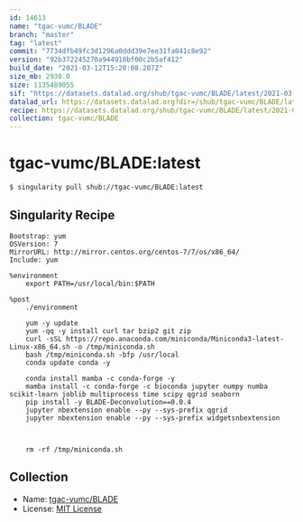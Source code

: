 ```yaml
---
id: 14613
name: "tgac-vumc/BLADE"
branch: "master"
tag: "latest"
commit: "7734dfb49fc3d1296a0ddd39e7ee31fa041c8e92"
version: "92b372245270a944910bf00c2b5af412"
build_date: "2021-03-12T15:20:08.207Z"
size_mb: 2930.0
size: 1135489055
sif: "https://datasets.datalad.org/shub/tgac-vumc/BLADE/latest/2021-03-12-7734dfb4-92b37224/92b372245270a944910bf00c2b5af412.sif"
datalad_url: https://datasets.datalad.org?dir=/shub/tgac-vumc/BLADE/latest/2021-03-12-7734dfb4-92b37224/
recipe: https://datasets.datalad.org/shub/tgac-vumc/BLADE/latest/2021-03-12-7734dfb4-92b37224/Singularity
collection: tgac-vumc/BLADE
---
```


# tgac-vumc/BLADE:latest

```bash
$ singularity pull shub://tgac-vumc/BLADE:latest
```

## Singularity Recipe

```singularity
Bootstrap: yum
OSVersion: 7
MirrorURL: http://mirror.centos.org/centos-7/7/os/x86_64/
Include: yum

%environment    
    export PATH=/usr/local/bin:$PATH

%post
    ./environment

    yum -y update
    yum -qq -y install curl tar bzip2 git zip
    curl -sSL https://repo.anaconda.com/miniconda/Miniconda3-latest-Linux-x86_64.sh -o /tmp/miniconda.sh
    bash /tmp/miniconda.sh -bfp /usr/local
    conda update conda -y
    
    conda install mamba -c conda-forge -y
    mamba install -c conda-forge -c bioconda jupyter numpy numba scikit-learn joblib multiprocess time scipy qgrid seaborn
    pip install -y BLADE-Deconvolution==0.0.4
    jupyter nbextension enable --py --sys-prefix qgrid
    jupyter nbextension enable --py --sys-prefix widgetsnbextension
 


    rm -rf /tmp/miniconda.sh
```

## Collection

 - Name: [tgac-vumc/BLADE](https://github.com/tgac-vumc/BLADE)
 - License: [MIT License](https://api.github.com/licenses/mit)

